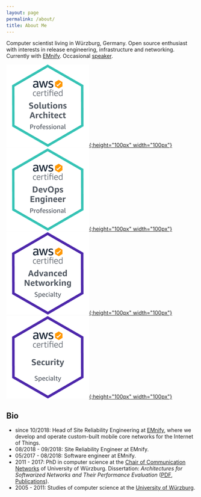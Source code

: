 ```yaml
---
layout: page
permalink: /about/
title: About Me
---
```


Computer scientist living in Würzburg, Germany. Open source enthusiast with interests in release engineering, infrastructure and networking. Currently with [EMnify](https:///www.emnify.com). Occasional [speaker](/speaking/).

[![AWS Certified Solutions Architect - Professional Logo](/images/aws-cert-sa.png){:height="100px" width="100px"}](https://www.certmetrics.com/amazon/public/badge.aspx?i=4&t=c&d=2019-08-05&ci=AWS00509574)
[![AWS Certified DevOps Engineer - Professional Logo](/images/aws-cert-devops.png){:height="100px" width="100px"}](https://www.certmetrics.com/amazon/public/badge.aspx?i=5&t=c&d=2019-12-04&ci=AWS00509574)
[![AWS Certified Advanced Networking - Specialty Logo](/images/aws-cert-networking.png){:height="100px" width="100px"}](https://www.certmetrics.com/amazon/public/badge.aspx?i=6&t=c&d=2018-09-14&ci=AWS00509574)
[![AWS Certified Security - Specialty Logo](/images/aws-cert-security.png){:height="100px" width="100px"}](https://www.certmetrics.com/amazon/public/badge.aspx?i=7&t=c&d=2019-05-22&ci=AWS00509574)

## Bio

- since 10/2018: Head of Site Reliability Engineering at [EMnify](https:///www.emnify.com), where we develop and operate custom-built mobile core networks for the Internet of Things.
- 08/2018 - 09/2018: Site Reliability Engineer at EMnify.
- 05/2017 - 08/2018: Software engineer at EMnify.
- 2011 - 2017: PhD in computer science at the [Chair of Communication Networks](http://comnet.informatik.uni-wuerzburg.de) of University of Würzburg. Dissertation: _Architectures for Softwarized Networks and Their Performance Evaluation_ ([PDF](https://opus.bibliothek.uni-wuerzburg.de/frontdoor/index/index/docId/15063), [Publications](http://www.comnet.informatik.uni-wuerzburg.de/team/alumni/steffen-gebert/)).
- 2005 - 2011: Studies of computer science at the [University of Würzburg](https://www.uni-wuerzburg.de).
